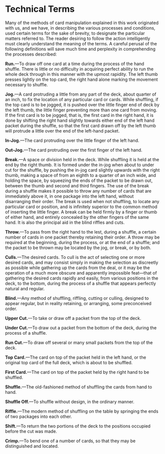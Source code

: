 # Technical Terms

Many of the methods of card manipulation explained in this work originated with us, and we have, in describing the various processes and conditions, used certain terms for the sake of brevity, to designate the particular matters referred to. The reader desiring to follow the action intelligently must clearly understand the meaning of the terms. A careful perusal of the following definitions will save much time and perplexity in comprehending the processes described:

**Run.**—To draw off one card at a time during the process of the hand shuffle. There is little or no difficulty in acquiring perfect ability to run the whole deck through in this manner with the upmost rapidity. The left thumb presses lightly on the top card, the right hand alone marking the movement necessary to shuffle.

**Jog.**—A card protruding a little from any part of the deck, about quarter of an inch, to fix the location of any particular card or cards. While shuffling, if the top card is to be jogged, it is pushed over the little finger end of deck by the left thumb, the little finger preventing more than one card from moving. If the first card is to be jogged, that is, the first card in the right hand, it is done by shifting the right hand slightly towards either end of the left hand packet during the shuffle, so that the first card drawn off by the left thumb will protrude a little over the end of the left-hand packet.

**In-Jog.**—The card protruding over the little finger of the left hand.

**Out-Jog.**—The card protruding over the first finger of the left hand.

**Break.**—A space or division held in the deck. While shuffling it is held at the end by the right thumb. It is formed under the in-jog when about to under cut for the shuffle, by pushing the in-jog card slightly upwards with the right thumb, making a space of from an eighth to a quarter of an inch wide, and holding the space, by squeezing the ends of the packet to be drawn out, between the thumb and second and third fingers. The use of the break during a shuffle makes it possible to throw any number of cards that are immediately above it, in one package into the left hand, without disarranging their order. The break is used when not shuffling, to locate any particular card or position, and is infinitely superior to the common method of inserting the little finger. A break can be held firmly by a finger or thumb of either hand, and entirely concealed by the other fingers of the same hand. It is also the principal aid in the blind riffles and cuts.

**Throw.**—To pass from the right hand to the lest, during a shuffle, a certain number of cards in one packet thereby retaining their order. A throw may be required at the beginning, during the process, or at the end of a shuffle; and the packet to be thrown may be located by the jog, or break, or by both.

**Culls.**—The desired cards. To cull is the act of selecting one or more desired cards, and may consist simply in making the selection as discreetly as possible while gathering up the cards from the deal, or it may be the operation of a much more obscure and apparently impossible feat—that of gathering the desired cards rapidly and easily, from various positions in the deck, to the bottom, during the process of a shuffle that appears perfectly natural and regular.

**Blind.**—Any method of shuffling, riffling, cutting or culling, designed to appear regular, but in reality retaining, or arranging, some preconceived order.

**Upper Cut.**—To take or draw off a packet from the top of the deck.

**Under Cut.**—To draw out a packet from the bottom of the deck, during the process of a shuffle.

**Run Cut.**—To draw off several or many small packets from the top of the deck.

**Top Card.**—The card on top of the packet held in the left hand, or the original top card of the full deck, which is about to be shuffled.

**First Card.**—The card on top of the packet held by the right hand to be shuffled.

**Shuffle.**—The old-fashioned method of shuffling the cards from hand to hand.

**Shuffle Off.**—To shuffle without design, in the ordinary manner.

**Riffle.**—The modern method of shuffling on the table by springing the ends of two packages into each other.

**Shift.**—To return the two portions of the deck to the positions occupied before the cut was made.

**Crimp.**—To bend one of a number of cards, so that they may be distinguished and located.

